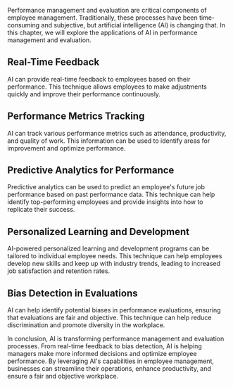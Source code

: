 
Performance management and evaluation are critical components of employee management. Traditionally, these processes have been time-consuming and subjective, but artificial intelligence (AI) is changing that. In this chapter, we will explore the applications of AI in performance management and evaluation.

Real-Time Feedback
------------------

AI can provide real-time feedback to employees based on their performance. This technique allows employees to make adjustments quickly and improve their performance continuously.

Performance Metrics Tracking
----------------------------

AI can track various performance metrics such as attendance, productivity, and quality of work. This information can be used to identify areas for improvement and optimize performance.

Predictive Analytics for Performance
------------------------------------

Predictive analytics can be used to predict an employee's future job performance based on past performance data. This technique can help identify top-performing employees and provide insights into how to replicate their success.

Personalized Learning and Development
-------------------------------------

AI-powered personalized learning and development programs can be tailored to individual employee needs. This technique can help employees develop new skills and keep up with industry trends, leading to increased job satisfaction and retention rates.

Bias Detection in Evaluations
-----------------------------

AI can help identify potential biases in performance evaluations, ensuring that evaluations are fair and objective. This technique can help reduce discrimination and promote diversity in the workplace.

In conclusion, AI is transforming performance management and evaluation processes. From real-time feedback to bias detection, AI is helping managers make more informed decisions and optimize employee performance. By leveraging AI's capabilities in employee management, businesses can streamline their operations, enhance productivity, and ensure a fair and objective workplace.
